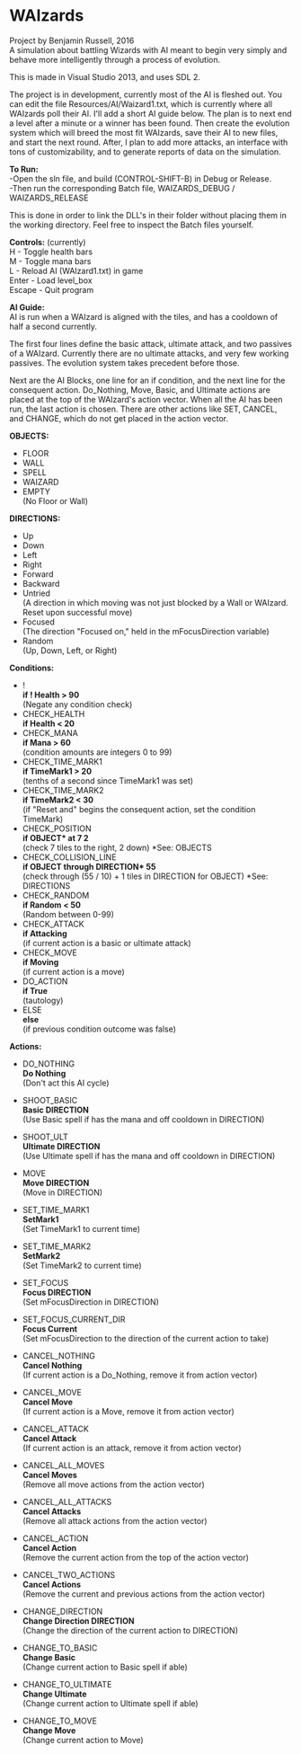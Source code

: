 # WAIzards
Project by Benjamin Russell, 2016  
A simulation about battling Wizards with AI meant to begin very simply and behave more intelligently through a process of evolution.

This is made in Visual Studio 2013, and uses SDL 2.

The project is in development, currently most of the AI is fleshed out. You can edit the file Resources/AI/Waizard1.txt, which
is currently where all WAIzards poll their AI. I'll add a short AI guide below. The plan is to next end a level after a minute or a winner has been found. Then create the evolution system which will breed the most fit WAIzards, save their AI to new files, and start the next round. After, I plan to add more attacks, an interface with tons of customizability, and to generate reports of data on the simulation.

__To Run:__  
-Open the sln file, and build (CONTROL-SHIFT-B) in Debug or Release.  
-Then run the corresponding Batch file, WAIZARDS_DEBUG / WAIZARDS_RELEASE  

This is done in order to link the DLL's in their folder without placing them in the working directory. Feel
free to inspect the Batch files yourself.

__Controls:__ (currently)  
H       -   Toggle health bars  
M       -   Toggle mana bars  
L       -   Reload AI (WAIzard1.txt) in game  
Enter   -   Load level_box  
Escape  -   Quit program  

__AI Guide:__  
AI is run when a WAIzard is aligned with the tiles, and has a cooldown of half a second currently.

The first four lines define the basic attack, ultimate attack, and two passives of a WAIzard. Currently there are no ultimate attacks, and very few working passives. The evolution system takes precedent before those.

Next are the AI Blocks, one line for an if condition, and the next line for the consequent action. Do_Nothing, Move, Basic, and Ultimate actions are placed at the top of the WAIzard's action vector. When all the AI has been run, the last action is chosen. There are other actions like SET, CANCEL, and CHANGE, which do not get placed in the action vector.

__OBJECTS:__
-  FLOOR
-  WALL
-  SPELL
-  WAIZARD
-  EMPTY        
(No Floor or Wall)  
  
__DIRECTIONS:__  
-	Up
-	Down
-	Left
-	Right
-	Forward
-	Backward
-	Untried  
(A direction in which moving was not just blocked by a Wall or WAIzard. Reset upon successful move)
-	Focused  
(The direction "Focused on," held in the mFocusDirection variable)  
-	Random   
(Up, Down, Left, or Right)  

__Conditions:__  
-  !                      
__if ! Health > 90__   
(Negate any condition check)
-	CHECK_HEALTH            
__if Health < 20__ 
-	CHECK_MANA              
__if Mana > 60__       
(condition amounts are integers 0 to 99)
-	CHECK_TIME_MARK1        
__if TimeMark1 > 20__  
(tenths of a second since TimeMark1 was set)
-	CHECK_TIME_MARK2        
__if TimeMark2 < 30__  
(if "Reset and" begins the consequent action, set the condition TimeMark)  
-	CHECK_POSITION          
__if OBJECT* at 7 2__   
(check 7 tiles to the right, 2 down)            *See: OBJECTS
-	CHECK_COLLISION_LINE   
__if OBJECT through DIRECTION* 55__  
(check through (55 / 10) + 1 tiles in DIRECTION for OBJECT)       *See: DIRECTIONS  
-	CHECK_RANDOM  
__if Random < 50__  
(Random between 0-99)  
-	CHECK_ATTACK  
__if Attacking__  
(if current action is a basic or ultimate attack)  
-	CHECK_MOVE  
__if Moving__  
(if current action is a move)  
-	DO_ACTION  
__if True__  
(tautology)  
-	ELSE  
__else__  
(if previous condition outcome was false)  

__Actions:__  

-	DO_NOTHING  
__Do Nothing__  
(Don't act this AI cycle)  
-	SHOOT_BASIC  
__Basic DIRECTION__  
(Use Basic spell if has the mana and off cooldown in DIRECTION)  
-	SHOOT_ULT  
__Ultimate DIRECTION__  
(Use Ultimate spell if has the mana and off cooldown in DIRECTION)  
-	MOVE  
__Move DIRECTION__  
(Move in DIRECTION)  

-	SET_TIME_MARK1  
__SetMark1__  
(Set TimeMark1 to current time)  
-	SET_TIME_MARK2  
__SetMark2__  
(Set TimeMark2 to current time)  
-	SET_FOCUS  
__Focus DIRECTION__  
(Set mFocusDirection in DIRECTION)  
-	SET_FOCUS_CURRENT_DIR  
__Focus Current__  
(Set mFocusDirection to the direction of the current action to take)  
-	CANCEL_NOTHING  
__Cancel Nothing__  
(If current action is a Do_Nothing, remove it from action vector)  
-	CANCEL_MOVE  
__Cancel Move__  
(If current action is a Move, remove it from action vector)  
-	CANCEL_ATTACK  
__Cancel Attack__  
(If current action is an attack, remove it from action vector)  
-	CANCEL_ALL_MOVES  
__Cancel Moves__  
(Remove all move actions from the action vector)  
-	CANCEL_ALL_ATTACKS  
__Cancel Attacks__  
(Remove all attack actions from the action vector)  
-	CANCEL_ACTION  
__Cancel Action__  
(Remove the current action from the top of the action vector)  
-	CANCEL_TWO_ACTIONS  
__Cancel Actions__  
(Remove the current and previous actions from the action vector)  

-	CHANGE_DIRECTION  
__Change Direction DIRECTION__  
(Change the direction of the current action to DIRECTION)  
-	CHANGE_TO_BASIC  
__Change Basic__  
(Change current action to Basic spell if able)  
-	CHANGE_TO_ULTIMATE  
__Change Ultimate__  
(Change current action to Ultimate spell if able)  
-	CHANGE_TO_MOVE  
__Change Move__  
(Change current action to Move)  
